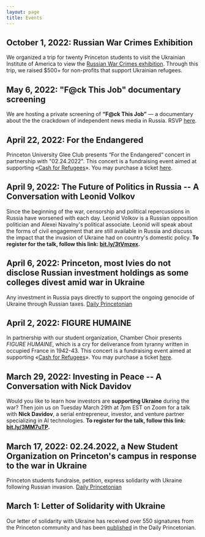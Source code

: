 ```yaml
---
layout: page
title: Events
---
```

## October 1, 2022: Russian War Crimes Exhibition

We organized a trip for twenty Princeton students to visit the Ukrainian Institute of America to view the [Russian War Crimes exhibition](https://ukrainianinstitute.org/event/russian-war-crimes/). Through this trip, we raised $500+ for non-profits that support Ukrainian refugees.


## May 6, 2022: "F@ck This Job" documentary screening

We are hosting a private screening of **“F@ck This Job”** — a documentary about the the crackdown of independent news media in Russia. RSVP [here](https://docs.google.com/forms/d/e/1FAIpQLSevpQjbYZrljWXIlTuOtDu3DioKjUMvn8qGkpLBtlidX45nXg/viewform).

 
## April 22, 2022:  For the Endangered

Princeton University Glee Club presents “For the Endangered“ concert in partnership with "02.24.2022". This concert is a fundraising event aimed at supporting «[Cash for Refugees](https://www.cashforrefugees.org)». You may purchase a ticket [here](https://princetongleeclub.com).
 




## April 9, 2022: The Future of Politics in Russia -- A Conversation with Leonid Volkov

Since the beginning of the war, censorship and political repercussions in Russia have worsened with each day. Leonid Volkov is a Russian opposition politician and Alexei Navalny's political associate. Leonid will speak about the forms of civil engagement that are still available in Russia and discuss the impact that the invasion of Ukraine had on country's domestic policy. **To register for the talk, follow this link:  [bit.ly/3tVmzex](https://docs.google.com/forms/d/e/1FAIpQLSd3ZGz6in-8M_4OHovh41EWfPBivz3io5xh1kriJNmK3RZi6Q/viewform).**


## April 6, 2022: Princeton, most Ivies do not disclose Russian investment holdings as some colleges divest amid war in Ukraine
Any investment in Russia pays directly to support the ongoing genocide of Ukraine through Russian taxes. [Daily Princetonian](https://www.dailyprincetonian.com/article/2022/04/princeton-divestment-russian-holdings-ukraine-invasion)




## April 2, 2022: FIGURE HUMAINE

In partnership with our student organization, Chamber Choir presents *FIGURE HUMAINE*, which is a cry for deliverance from tyranny written in occupied France in 1942-43. This concert is a fundraising event aimed at supporting «[Cash for Refugees](https://www.cashforrefugees.org)». You may purchase a ticket [here](https://princetongleeclub.com).

 

## March 29, 2022: Investing in Peace -- A Conversation with Nick Davidov

Would you like to learn how investors are **supporting Ukraine** during the war? Then join us on Tuesday March 29th at 7pm EST on Zoom for a talk with **Nick Davidov**, a serial entrepreneur, investor, and venture partner specializing in AI technologies. **To register for the talk, follow this link:  [bit.ly/3MM7uTP](https://docs.google.com/forms/d/e/1FAIpQLSe3zY_FPXImDrJn4cShpbOFpV9JIsCSqs-bJAT1XVEjIwc5dw/viewform).**

 
## March 17, 2022: 02.24.2022, a New Student Organization on Princeton's campus in response to the war in Ukraine
Princeton students fundraise, petition, express solidarity with Ukraine following Russian invasion. [Daily Princetonian](https://www.dailyprincetonian.com/article/2022/03/princeton-university-shows-support-for-ukraine)

 
## March 1: Letter of Solidarity with Ukraine
Our letter of solidarity with Ukraine has received over 550 signatures from the Princeton community and has been [published](https://www.dailyprincetonian.com/article/2022/03/letter-solidarity-ukraine-russia-princeton) in the Daily Princetonian.


